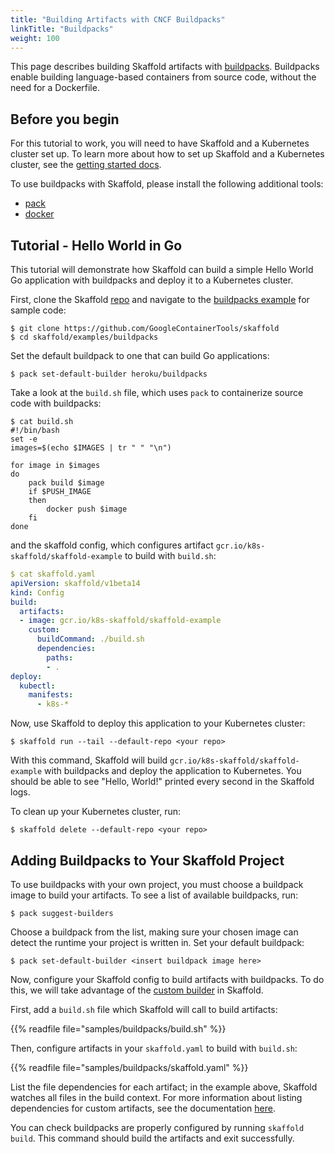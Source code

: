 ```yaml
---
title: "Building Artifacts with CNCF Buildpacks"
linkTitle: "Buildpacks"
weight: 100
---
```


This page describes building Skaffold artifacts with [buildpacks](https://buildpacks.io/).
Buildpacks enable building language-based containers from source code, without the need for a Dockerfile.

## Before you begin
For this tutorial to work, you will need to have Skaffold and a Kubernetes cluster set up.
To learn more about how to set up Skaffold and a Kubernetes cluster, see the [getting started docs](https://skaffold.dev/docs/getting-started/).

To use buildpacks with Skaffold, please install the following additional tools:

* [pack](https://buildpacks.io/docs/install-pack/)
* [docker](https://docs.docker.com/install/)

## Tutorial - Hello World in Go

This tutorial will demonstrate how Skaffold can build a simple Hello World Go application with buildpacks and deploy it to a Kubernetes cluster.

First, clone the Skaffold [repo](https://github.com/GoogleContainerTools/skaffold) and navigate to the [buildpacks example](https://github.com/GoogleContainerTools/skaffold/tree/master/examples/buildpacks) for sample code:

```shell
$ git clone https://github.com/GoogleContainerTools/skaffold
$ cd skaffold/examples/buildpacks
```

Set the default buildpack to one that can build Go applications: 

``` shell
$ pack set-default-builder heroku/buildpacks
```

Take a look at the `build.sh` file, which uses `pack` to containerize source code with buildpacks:

```shell
$ cat build.sh
#!/bin/bash
set -e
images=$(echo $IMAGES | tr " " "\n")

for image in $images
do
    pack build $image
    if $PUSH_IMAGE
    then
        docker push $image
    fi
done
```

and the skaffold config, which configures artifact `gcr.io/k8s-skaffold/skaffold-example` to build with `build.sh`:

```yaml
$ cat skaffold.yaml
apiVersion: skaffold/v1beta14
kind: Config
build:
  artifacts:
  - image: gcr.io/k8s-skaffold/skaffold-example
    custom:
      buildCommand: ./build.sh
      dependencies:
        paths:
        - .
deploy:
  kubectl:
    manifests:
      - k8s-*
```

Now, use Skaffold to deploy this application to your Kubernetes cluster:

```shell
$ skaffold run --tail --default-repo <your repo>
```
With this command, Skaffold will build `gcr.io/k8s-skaffold/skaffold-example` with buildpacks and deploy the application to Kubernetes.
You should be able to see "Hello, World!" printed every second in the Skaffold logs.

To clean up your Kubernetes cluster, run:

```shell
$ skaffold delete --default-repo <your repo>
```


## Adding Buildpacks to Your Skaffold Project

To use buildpacks with your own project, you must choose a buildpack image to build your artifacts.
To see a list of available buildpacks, run:

```shell
$ pack suggest-builders
```

Choose a buildpack from the list, making sure your chosen image can detect the runtime your project is written in.
Set your default buildpack:

```shell
$ pack set-default-builder <insert buildpack image here>
```

Now, configure your Skaffold config to build artifacts with buildpacks.
To do this, we will take advantage of the [custom builder](../builders) in Skaffold.

First, add a `build.sh` file which Skaffold will call to build artifacts:

{{% readfile file="samples/buildpacks/build.sh" %}}


Then, configure artifacts in your `skaffold.yaml` to build with `build.sh`: 

{{% readfile file="samples/buildpacks/skaffold.yaml" %}}

List the file dependencies for each artifact; in the example above, Skaffold watches all files in the build context.
For more information about listing dependencies for custom artifacts, see the documentation [here](../builders).


You can check buildpacks are properly configured by running `skaffold build`.
This command should build the artifacts and exit successfully.


